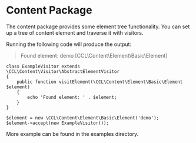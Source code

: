 # Content Package

The content package provides some element tree functionality. You can set up a tree of content element and traverse it with visitors.


Running the following code will produce the output:
> Found element: demo [CCL\Content\Element\Basic\Element]

```
class ExampleVisitor extends \CCL\Content\Visitor\AbstractElementVisitor
{
	public function visitElement(\CCL\Content\Element\Basic\Element $element)
	{
		echo 'Found element: ' . $element;
	}
}

$element = new \CCL\Content\Element\Basic\Element('demo');
$element->accept(new ExampleVisitor());
```
More example can be found in the examples directory.